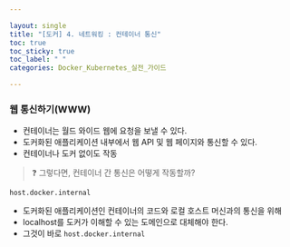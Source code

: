```yaml
---

layout: single
title: "[도커] 4. 네트워킹 : 컨테이너 통신"
toc: true
toc_sticky: true
toc_label: " "
categories: Docker_Kubernetes_실전_가이드

---
```


### 웹 통신하기(WWW)

- 컨테이너는 월드 와이드 웹에 요청을 보낼 수 있다.
- 도커화된 애플리케이션 내부에서 웹 API 및 웹 페이지와 통신할 수 있다.
- 컨테이너나 도커 없이도 작동

> ❓ 그렇다면, 컨테이너 간 통신은 어떻게 작동할까?
> 

`host.docker.internal`

- 도커화된 애플리케이션인 컨테이너의 코드와 로컬 호스트 머신과의 통신을 위해
- localhost를 도커가 이해할 수 있는 도메인으로 대체해야 한다.
- 그것이 바로 `host.docker.internal`